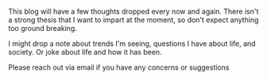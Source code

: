 This blog will have a few thoughts dropped every now and again.
There isn't a strong thesis that I want to impart at the moment, so don't expect anything too ground breaking.

I might drop a note about trends I'm seeing, questions I have about life, and society. Or joke about life and how it has been.


Please reach out via email if you have any concerns or suggestions
